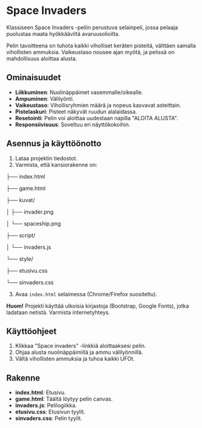 # Space Invaders

  Klassiseen Space Invaders -peliin perustuva selainpeli, jossa pelaaja puolustaa maata hyökkääviltä avaruusolioilta.


  Pelin tavoitteena on tuhota kaikki viholliset keräten pisteitä, välttäen samalla vihollisten ammuksia. Vaikeustaso nousee ajan myötä, ja pelissä on mahdollisuus aloittaa alusta.

## Ominaisuudet
- **Liikkuminen**: Nuolinäppäimet vasemmalle/oikealle.
- **Ampuminen**: Välilyönti.
- **Vaikeustaso**: Vihollisryhmien määrä ja nopeus kasvavat asteittain.
- **Pistelaskuri**: Pisteet näkyvät ruudun alalaidassa.
- **Resetointi**: Pelin voi aloittaa uudestaan napilla "ALOITA ALUSTA".
- **Responsiivisuus**: Soveltuu eri näyttökokoihin.
  
## Asennus ja käyttöönotto
1. Lataa projektin tiedostot.
2. Varmista, että kansiorakenne on:

├── index.html

├── game.html

├── kuvat/

│   ├── invader.png

│     └── spaceship.png

├── script/

│ └── invaders.js

└── style/

├── etusivu.css

└── sinvaders.css

3. Avaa `index.html` selaimessa (Chrome/Firefox suositeltu).

**Huom!** Projekti käyttää ulkoisia kirjastoja (Bootstrap, Google Fonts), jotka ladataan netistä. Varmista internetyhteys.

## Käyttöohjeet
1. Klikkaa "Space invaders" -linkkiä aloittaaksesi pelin.
2. Ohjaa alusta nuolinäppäimillä ja ammu välilyönnillä.
3. Vältä vihollisten ammuksia ja tuhoa kaikki UFOt.

## Rakenne
- **index.html**: Etusivu.
- **game.html**: Täältä löytyy pelin canvas.
- **invaders.js**: Pelilogiikka.
- **etusivu.css**: Etusivun tyylit.
- **sinvaders.css**: Pelin tyylit.
